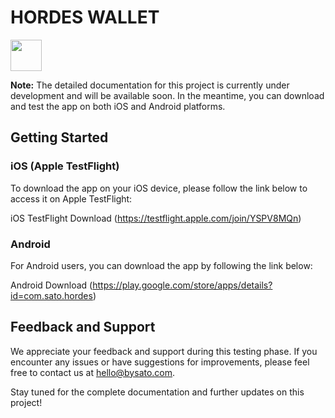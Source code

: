 # HORDES WALLET

<img src="https://hordes.bysato.com/assets/images/hordes.png" width="50">

**Note:** The detailed documentation for this project is currently under development and will be available soon. In the meantime, you can download and test the app on both iOS and Android platforms.

## Getting Started

### iOS (Apple TestFlight)

To download the app on your iOS device, please follow the link below to access it on Apple TestFlight:

iOS TestFlight Download (https://testflight.apple.com/join/YSPV8MQn)

### Android

For Android users, you can download the app by following the link below:

Android Download (https://play.google.com/store/apps/details?id=com.sato.hordes)

## Feedback and Support

We appreciate your feedback and support during this testing phase. If you encounter any issues or have suggestions for improvements, please feel free to contact us at hello@bysato.com.

Stay tuned for the complete documentation and further updates on this project!

